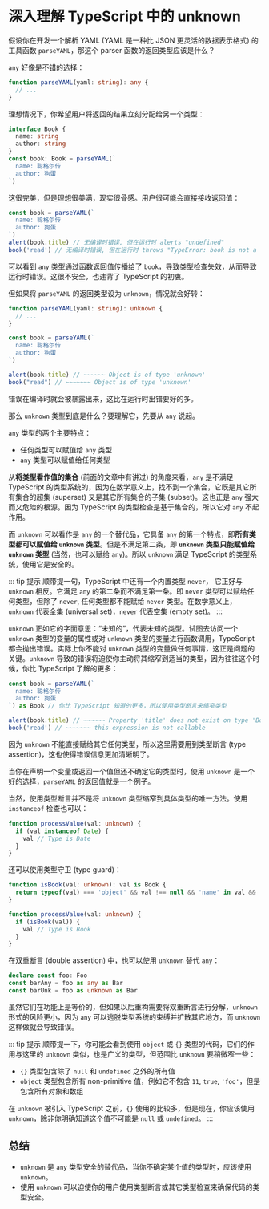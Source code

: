 # 深入理解 TypeScript 中的 unknown
<PubDate date="2021/05/26"/>

假设你在开发一个解析 YAML (YAML 是一种比 JSON 更灵活的数据表示格式) 的工具函数 `parseYAML`，那这个 parser 函数的返回类型应该是什么？

 `any` 好像是不错的选择：

```ts
function parseYAML(yaml: string): any {
  // ...
}
```
理想情况下，你希望用户将返回的结果立刻分配给另一个类型：

```ts
interface Book {
  name: string
  author: string
}
const book: Book = parseYAML(`
  name: 聪格尔传
  author: 狗蛋
`)
```
这很完美，但是理想很美满，现实很骨感。用户很可能会直接接收返回值：

```ts
const book = parseYAML(`
  name: 聪格尔传
  author: 狗蛋
`)
alert(book.title) // 无编译时错误, 但在运行时 alerts "undefined"
book('read') // 无编译时错误, 但在运行时 throws "TypeError: book is not a function"
```
可以看到 `any` 类型通过函数返回值传播给了 `book`，导致类型检查失效，从而导致运行时错误。这很不安全，也违背了 TypeScript 的初衷。

但如果将 `parseYAML` 的返回类型设为 `unknown`，情况就会好转：

```ts
function parseYAML(yaml: string): unknown {
  // ...
}

const book = parseYAML(`
  name: 聪格尔传
  author: 狗蛋
`)

alert(book.title) // ~~~~~~ Object is of type 'unknown'
book("read") // ~~~~~~~ Object is of type 'unknown'
```
错误在编译时就会被暴露出来，这比在运行时出错要好的多。

那么 `unknown` 类型到底是什么？要理解它，先要从 `any` 说起。

`any` 类型的两个主要特点：

- 任何类型可以赋值给 `any` 类型
- `any` 类型可以赋值给任何类型

从**将类型看作值的集合** (前面的文章中有讲过) 的角度来看，`any` 是不满足 TypeScript 的类型系统的，因为在数学意义上，找不到一个集合，它既是其它所有集合的超集 (superset) 又是其它所有集合的子集 (subset)。这也正是 `any` 强大而又危险的根源。因为 TypeScript 的类型检查是基于集合的，所以它对 `any` 不起作用。

而 `unknown` 可以看作是 `any` 的一个替代品，它具备 `any` 的第一个特点，即**所有类型都可以赋值给 `unknown` 类型**。但是不满足第二条，即 **`unknown` 类型只能赋值给 `unknown` 类型** (当然，也可以赋给 `any`)。所以 `unknown` 满足 TypeScript 的类型系统，使用它是安全的。

::: tip 提示
顺带提一句，TypeScript 中还有一个内置类型 `never`， 它正好与 `unknown` 相反。它满足 `any` 的第二条而不满足第一条。即 `never` 类型可以赋给任何类型，但除了 `never`, 任何类型都不能赋给 `never` 类型。在数学意义上，`unknown` 代表全集 (universal set)，`never` 代表空集 (empty set)。
:::

`unknown` 正如它的字面意思：“未知的”，代表未知的类型。试图去访问一个 `unknown` 类型的变量的属性或对 `unknown` 类型的变量进行函数调用，TypeScript 都会抛出错误。实际上你不能对 `unknown` 类型的变量做任何事情，这正是问题的关键。`unknown` 导致的错误将迫使你主动将其缩窄到适当的类型，因为往往这个时候，你比 TypeScript 了解的更多：

```ts
const book = parseYAML(`
  name: 聪格尔传
  author: 狗蛋
`) as Book // 你比 TypeScript 知道的更多，所以使用类型断言来缩窄类型

alert(book.title) // ~~~~~~ Property 'title' does not exist on type 'Book'
book('read') // ~~~~~~~ this expression is not callable
```
因为 `unknown` 不能直接赋给其它任何类型，所以这里需要用到类型断言 (type assertion)，这也使得错误信息更加清晰明了。

当你在声明一个变量或返回一个值但还不确定它的类型时，使用 `unknown` 是一个好的选择，`parseYAML` 的返回值就是一个例子。

当然，使用类型断言并不是将 `unknown` 类型缩窄到具体类型的唯一方法。使用 `instanceof` 检查也可以：

```ts
function processValue(val: unknown) {
  if (val instanceof Date) {
    val // Type is Date
  }
}
```
还可以使用类型守卫 (type guard)：

```ts
function isBook(val: unknown): val is Book {
  return typeof(val) === 'object' && val !== null && 'name' in val && 'author' in val
}

function processValue(val: unknown) {
  if (isBook(val)) {
    val // Type is Book
  }
}
```
在双重断言 (double assertion) 中，也可以使用 `unknown` 替代 `any`：

```ts
declare const foo: Foo
const barAny = foo as any as Bar
const barUnk = foo as unknown as Bar
```
虽然它们在功能上是等价的，但如果以后重构需要将双重断言进行分解，`unknown` 形式的风险更小，因为 `any` 可以逃脱类型系统的束缚并扩散其它地方，而 `unknown` 这样做就会导致错误。

::: tip 提示
顺带提一下，你可能会看到使用 `object` 或 `{}` 类型的代码，它们的作用与这里的 `unknown` 类似，也是广义的类型，但范围比 `unknown` 要稍微窄一些：
- `{}` 类型包含除了 `null` 和 `undefined` 之外的所有值
- `object` 类型包含所有 non-primitive 值，例如它不包含 `11`, `true`, `'foo'`，但是包含所有对象和数组

在 `unknown` 被引入 TypeScript 之前，`{}` 使用的比较多，但是现在，你应该使用 `unknown`，除非你明确知道这个值不可能是 `null` 或 `undefined`。
:::
## 总结

- `unknown` 是 `any` 类型安全的替代品，当你不确定某个值的类型时，应该使用 `unknown`。
- 使用 `unknown` 可以迫使你的用户使用类型断言或其它类型检查来确保代码的类型安全。

